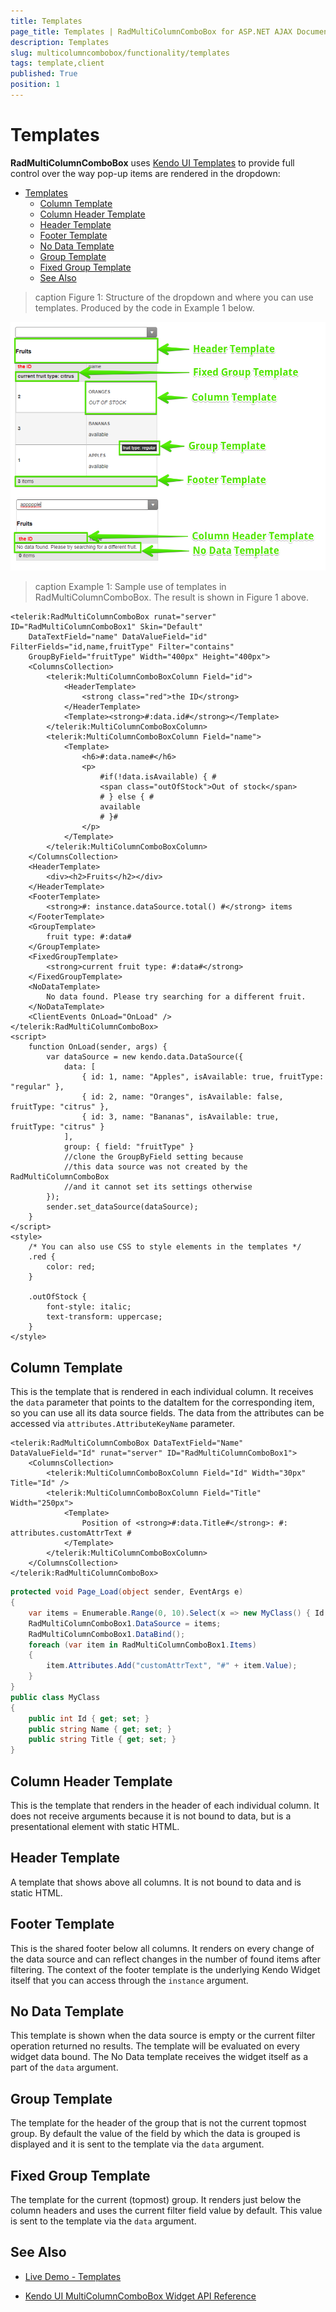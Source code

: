 ```yaml
---
title: Templates
page_title: Templates | RadMultiColumnComboBox for ASP.NET AJAX Documentation
description: Templates
slug: multicolumncombobox/functionality/templates
tags: template,client
published: True
position: 1
---
```


# Templates

**RadMultiColumnComboBox** uses [Kendo UI Templates](https://docs.telerik.com/kendo-ui/framework/templates/overview) to provide full control over the way pop-up items are rendered in the dropdown:

- [Templates](#templates)
	- [Column Template](#column-template)
	- [Column Header Template](#column-header-template)
	- [Header Template](#header-template)
	- [Footer Template](#footer-template)
	- [No Data Template](#no-data-template)
	- [Group Template](#group-template)
	- [Fixed Group Template](#fixed-group-template)
	- [See Also](#see-also)

>caption Figure 1: Structure of the dropdown and where you can use templates. Produced by the code in Example 1 below.

![multicolumncombobox template example](images/multicolumncombobox-template-example.png)


>caption Example 1: Sample use of templates in RadMultiColumnComboBox. The result is shown in Figure 1 above.
    
````ASP.NET
<telerik:RadMultiColumnComboBox runat="server" ID="RadMultiColumnComboBox1" Skin="Default"
	DataTextField="name" DataValueField="id" FilterFields="id,name,fruitType" Filter="contains"
	GroupByField="fruitType" Width="400px" Height="400px">
	<ColumnsCollection>
		<telerik:MultiColumnComboBoxColumn Field="id">
			<HeaderTemplate>
				<strong class="red">the ID</strong>
			</HeaderTemplate>
			<Template><strong>#:data.id#</strong></Template>
		</telerik:MultiColumnComboBoxColumn>
		<telerik:MultiColumnComboBoxColumn Field="name">
			<Template>
				<h6>#:data.name#</h6>
				<p>
					#if(!data.isAvailable) { #
					<span class="outOfStock">Out of stock</span> 
					# } else { #
					available
					# }#
				</p>
			</Template>
		</telerik:MultiColumnComboBoxColumn>
	</ColumnsCollection>
	<HeaderTemplate>
		<div><h2>Fruits</h2></div>
	</HeaderTemplate>
	<FooterTemplate>
		<strong>#: instance.dataSource.total() #</strong> items
	</FooterTemplate>
	<GroupTemplate>
		fruit type: #:data#
	</GroupTemplate>
	<FixedGroupTemplate>
		<strong>current fruit type: #:data#</strong>
	</FixedGroupTemplate>
	<NoDataTemplate>
		No data found. Please try searching for a different fruit.
	</NoDataTemplate>
	<ClientEvents OnLoad="OnLoad" />
</telerik:RadMultiColumnComboBox>
<script>
	function OnLoad(sender, args) {
		var dataSource = new kendo.data.DataSource({
			data: [
				{ id: 1, name: "Apples", isAvailable: true, fruitType: "regular" },
				{ id: 2, name: "Oranges", isAvailable: false, fruitType: "citrus" },
				{ id: 3, name: "Bananas", isAvailable: true, fruitType: "citrus" }
			],
			group: { field: "fruitType" }
			//clone the GroupByField setting because
			//this data source was not created by the RadMultiColumnComboBox
			//and it cannot set its settings otherwise
		});
		sender.set_dataSource(dataSource);
	}
</script>
<style>
	/* You can also use CSS to style elements in the templates */
	.red {
		color: red;
	}

	.outOfStock {
		font-style: italic;
		text-transform: uppercase;
	}
</style>
````


## Column Template

This is the template that is rendered in each individual column. It receives the `data` parameter that points to the dataItem for the corresponding item, so you can use all its data source fields. The data from the attributes can be accessed via `attributes.AttributeKeyName` parameter.

````ASP.NET
<telerik:RadMultiColumnComboBox DataTextField="Name" DataValueField="Id" runat="server" ID="RadMultiColumnComboBox1">
	<ColumnsCollection>
		<telerik:MultiColumnComboBoxColumn Field="Id" Width="30px" Title="Id" />
		<telerik:MultiColumnComboBoxColumn Field="Title" Width="250px">
			<Template>
				Position of <strong>#:data.Title#</strong>: #: attributes.customAttrText #
			</Template>
		</telerik:MultiColumnComboBoxColumn>
	</ColumnsCollection>
</telerik:RadMultiColumnComboBox>
````

````C#
protected void Page_Load(object sender, EventArgs e)
{
	var items = Enumerable.Range(0, 10).Select(x => new MyClass() { Id = x, Name = "Name " + x, Title = "Title " + x });
	RadMultiColumnComboBox1.DataSource = items;
	RadMultiColumnComboBox1.DataBind();
	foreach (var item in RadMultiColumnComboBox1.Items)
	{
		item.Attributes.Add("customAttrText", "#" + item.Value);
	}
}
public class MyClass
{
	public int Id { get; set; }
	public string Name { get; set; }
	public string Title { get; set; }
}
````



## Column Header Template

This is the template that renders in the header of each individual column. It does not receive arguments because it is not bound to data, but is a presentational element with static HTML.

## Header Template

A template that shows above all columns. It is not bound to data and is static HTML.

## Footer Template

This is the shared footer below all columns. It renders on every change of the data source and can reflect changes in the number of found items after filtering. The context of the footer template is the underlying Kendo Widget itself that you can access through the `instance` argument.

## No Data Template

This template is shown when the data source is empty or the current filter operation returned no results. The template will be evaluated on every widget data bound. The No Data template receives the widget itself as a part of the `data` argument.

## Group Template

The template for the header of the group that is not the current topmost group. By default the value of the field by which the data is grouped is displayed and it is sent to the template via the `data` argument.

## Fixed Group Template

The template for the current (topmost) group. It renders just below the column headers and uses the current filter field value by default. This value is sent to the template via the `data` argument.

## See Also

* [Live Demo - Templates](https://demos.telerik.com/aspnet-ajax/multicolumncombobox/templates/defaultcs.aspx)

* [Kendo UI MultiColumnComboBox Widget API Reference](https://docs.telerik.com/kendo-ui/api/javascript/ui/multicolumncombobox)

